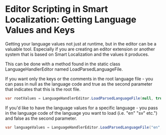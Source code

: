 # Editor Scripting in Smart Localization: Getting Language Values and Keys

Getting your language values not just at runtime, but in the editor can be a valuable tool. Especially if you are creating an editor extension or another system that is based on Smart Localization and the values it produces.

This can be done with a method found in the static class LanguageHandlerEditor named LoadParsedLanguageFile.

If you want only the keys or the comments in the root language file - you can pass in null as the language code and true as the second parameter that indicates that this is the root file.
```csharp
var rootValues = LanguageHandlerEditor.LoadParsedLanguageFile(null, true);
```
If you'd like to have the language values for a specific language - you pass in the language code of the language you want to load (i.e. "en" "sv" etc.") and false as the second parameter.
```csharp
var languageValues = LanguageHandlerEditor.LoadParsedLanguageFile("en", false);
```